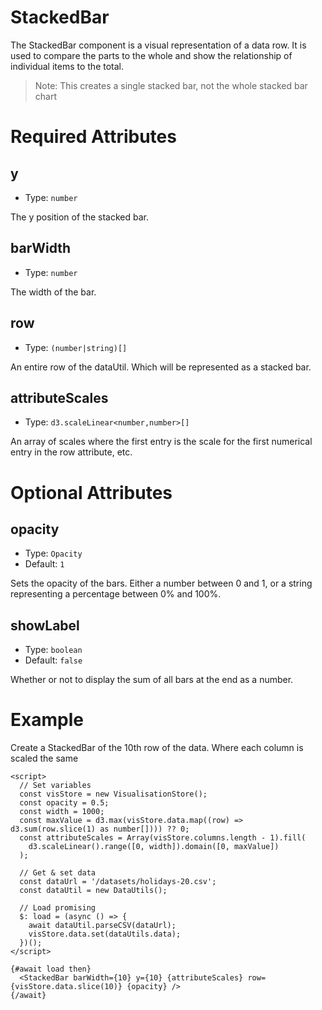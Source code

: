 # StackedBar

The StackedBar component is a visual representation of a data row. It is used to compare the parts to the whole and show the relationship of individual items to the total.

> Note: This creates a single stacked bar, not the whole stacked bar chart

# Required Attributes

## y

- Type: `number`

The y position of the stacked bar.

## barWidth

- Type: `number`

The width of the bar.

## row

- Type: `(number|string)[]`

An entire row of the dataUtil. Which will be represented as a stacked bar.

## attributeScales

- Type: `d3.scaleLinear<number,number>[]`

An array of scales where the first entry is the scale for the first numerical entry in the row attribute, etc.

# Optional Attributes

## opacity

- Type: `Opacity`
- Default: `1`

Sets the opacity of the bars. Either a number between 0 and 1, or a string representing a percentage between 0% and 100%.

## showLabel

- Type: `boolean`
- Default: `false`

Whether or not to display the sum of all bars at the end as a number.

# Example

Create a StackedBar of the 10th row of the data. Where each column is scaled the same

```svelte
<script>
  // Set variables
  const visStore = new VisualisationStore();
  const opacity = 0.5;
  const width = 1000;
  const maxValue = d3.max(visStore.data.map((row) => d3.sum(row.slice(1) as number[]))) ?? 0;
  const attributeScales = Array(visStore.columns.length - 1).fill(
    d3.scaleLinear().range([0, width]).domain([0, maxValue])
  );

  // Get & set data
  const dataUrl = '/datasets/holidays-20.csv';
  const dataUtil = new DataUtils();

  // Load promising
  $: load = (async () => {
    await dataUtil.parseCSV(dataUrl);
    visStore.data.set(dataUtils.data);
  })();
</script>

{#await load then}
  <StackedBar barWidth={10} y={10} {attributeScales} row={visStore.data.slice(10)} {opacity} />
{/await}
```
